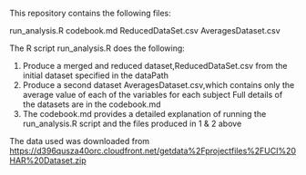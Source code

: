 This repository contains the following files:

run_analysis.R
codebook.md
ReducedDataSet.csv
AveragesDataset.csv

The R script run_analysis.R does the following:
1. Produce a merged and reduced dataset,ReducedDataSet.csv from the initial dataset specified in the dataPath
2. Produce a second dataset AveragesDataset.csv,which contains only the average value of each of the variables for each subject
Full details of the datasets are in the codebook.md
3. The codebook.md provides a detailed explanation of running the run_analysis.R script and the files produced in 1 & 2 above

The data used was downloaded from https://d396qusza40orc.cloudfront.net/getdata%2Fprojectfiles%2FUCI%20HAR%20Dataset.zip 